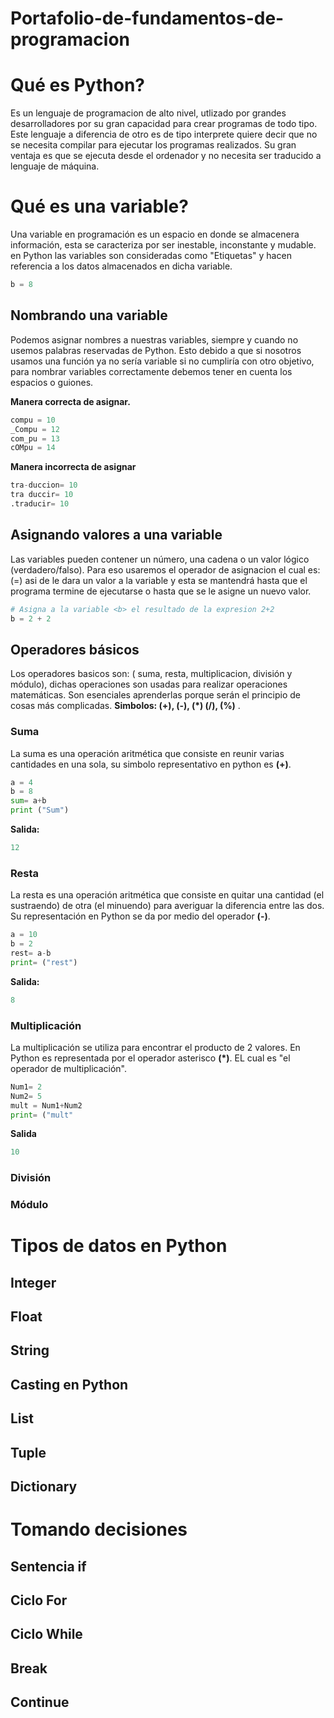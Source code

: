# Portafolio-de-fundamentos-de-programacion #

# Qué es Python?
Es un lenguaje de programacion de alto nivel, utlizado por grandes desarrolladores por su gran capacidad para crear programas de todo tipo. Este lenguaje a diferencia de otro es de tipo interprete quiere decir que no se necesita compilar para ejecutar los programas realizados. Su gran ventaja es que se ejecuta desde el ordenador y no necesita ser traducido a lenguaje de máquina. 

# Qué es una variable?
Una variable en programación es un espacio en donde se almacenera información, esta se caracteriza por ser inestable, inconstante y mudable.  en Python las variables son consideradas como "Etiquetas" y hacen referencia a los datos almacenados en dicha variable.

``` python 
b = 8
```

## Nombrando una variable
Podemos asignar nombres a nuestras variables, siempre y cuando no usemos palabras reservadas de Python. Esto debido a que si nosotros usamos una función ya no sería variable si no cumpliría con otro objetivo, para nombrar variables correctamente debemos tener en cuenta los espacios o guiones.

**Manera correcta de asignar.**
``` python 
compu = 10 
_Compu = 12
com_pu = 13
cOMpu = 14

``` 
**Manera incorrecta de asignar**
``` python 
tra-duccion= 10
tra duccir= 10
.traducir= 10
``` 

## Asignando valores a una variable

Las variables pueden contener un número, una cadena o un valor lógico (verdadero/falso). Para eso usaremos el operador de asignacion el cual es: (=) asi de le dara un valor a la variable y esta se mantendrá hasta que el programa termine de ejecutarse o hasta que se le asigne un nuevo valor.

 ``` python 
# Asigna a la variable <b> el resultado de la expresion 2+2
b = 2 + 2 
```

## Operadores básicos

Los operadores basicos son:  ( suma, resta, multiplicacion, división y módulo), dichas operaciones son usadas para realizar operaciones matemáticas. Son esenciales aprenderlas porque serán el principio de cosas más complicadas. **Simbolos: (+), (-), (*) (/), (%)** .

### Suma
La suma es una operación aritmética que consiste en reunir varias cantidades en una sola, su simbolo representativo en python es **(+)**.

``` python 
a = 4
b = 8
sum= a+b 
print ("Sum")
```
**Salida:**
``` python 
12
```
### Resta
La resta es una operación aritmética que consiste en quitar una cantidad (el sustraendo) de otra (el minuendo) para averiguar la diferencia entre las dos. Su representación en Python se da por medio del operador **(-)**.
``` python 
a = 10
b = 2 
rest= a-b
print= ("rest")
```
**Salida:**
``` python 
8
```
### Multiplicación

La multiplicación se utiliza para encontrar el producto de 2 valores. En Python es representada por el operador asterisco **(*)**. EL cual es "el operador de multiplicación".

``` python 
Num1= 2
Num2= 5
mult = Num1+Num2
print= ("mult"
```
**Salida**
``` python 
10
```
### División

### Módulo

# Tipos de datos en Python

## Integer

## Float

## String

## Casting en Python

## List

## Tuple

## Dictionary

# Tomando decisiones

## Sentencia if

## Ciclo For

## Ciclo While

## Break

## Continue
